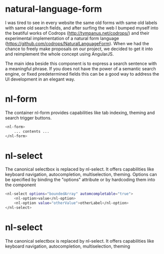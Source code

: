 # natural-language-form
I was tired to see in every website the same old forms with same old labels with same old search fields, and after surfing the web I bumped myself into the beatiful works of Codrops (http://tympanus.net/codrops/) and their experimental implementation of a natural form language (https://github.com/codrops/NaturalLanguageForm). 
When we had the chance to freely make proposals on our project, we decided to get it into and reimplement the whole concept using AngularJS.

The main idea beside this component is to express a search sentence with a meaningful phrase. If you does not have the power of a semantic search engine, or fixed predetermined fields this can be a good way to address the UI development in an elegant way.

# nl-form
The container nl-form provides capabilities like tab indexing, theming and search trigger buttons.
```sh
<nl-form>
	... contents ...
</nl-form>
```
# nl-select
The canonical selectbox is replaced by nl-select. It offers capabilities like keyboard navigation, autocompletion, multiselection, theming. Options can be specified by binding the "options" attribute or by hardcoding them into the component
```sh
<nl-select options="boundedArray" automcompletable="true">
	<nl-option>value</nl-option>
	<nl-option value="otherValue">otherLabel</nl-option>
</nl-select>
```

# nl-select
The canonical selectbox is replaced by nl-select. It offers capabilities like keyboard navigation, autocompletion, multiselection, theming